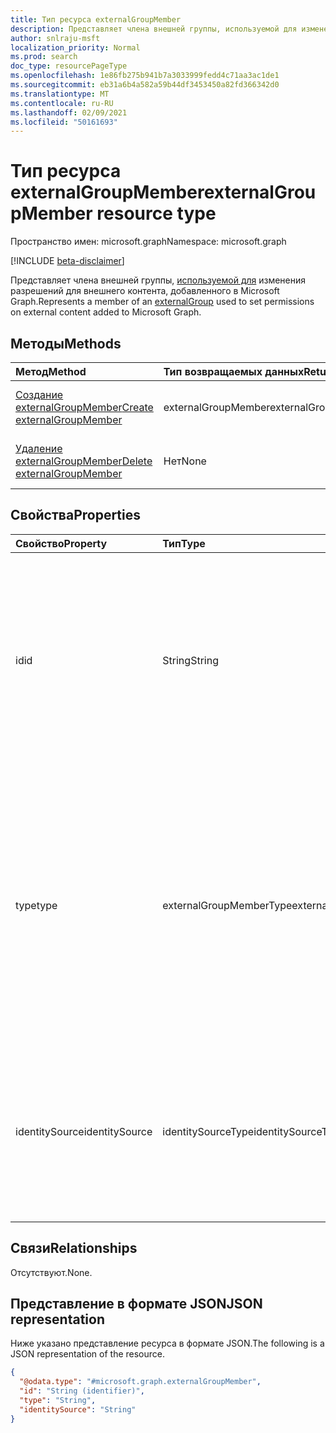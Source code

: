 ```yaml
---
title: Тип ресурса externalGroupMember
description: Представляет члена внешней группы, используемой для изменения разрешений для внешнего контента, добавленного в Microsoft Graph.
author: snlraju-msft
localization_priority: Normal
ms.prod: search
doc_type: resourcePageType
ms.openlocfilehash: 1e86fb275b941b7a3033999fedd4c71aa3ac1de1
ms.sourcegitcommit: eb31a6b4a582a59b44df3453450a82fd366342d0
ms.translationtype: MT
ms.contentlocale: ru-RU
ms.lasthandoff: 02/09/2021
ms.locfileid: "50161693"
---
```

# <a name="externalgroupmember-resource-type"></a><span data-ttu-id="609e4-103">Тип ресурса externalGroupMember</span><span class="sxs-lookup"><span data-stu-id="609e4-103">externalGroupMember resource type</span></span>

<span data-ttu-id="609e4-104">Пространство имен: microsoft.graph</span><span class="sxs-lookup"><span data-stu-id="609e4-104">Namespace: microsoft.graph</span></span>

[!INCLUDE [beta-disclaimer](../../includes/beta-disclaimer.md)]

<span data-ttu-id="609e4-105">Представляет члена внешней группы, [используемой для](externalgroup.md) изменения разрешений для внешнего контента, добавленного в Microsoft Graph.</span><span class="sxs-lookup"><span data-stu-id="609e4-105">Represents a member of an [externalGroup](externalgroup.md) used to set permissions on external content added to Microsoft Graph.</span></span>

## <a name="methods"></a><span data-ttu-id="609e4-106">Методы</span><span class="sxs-lookup"><span data-stu-id="609e4-106">Methods</span></span>

| <span data-ttu-id="609e4-107">Метод</span><span class="sxs-lookup"><span data-stu-id="609e4-107">Method</span></span>                                                              | <span data-ttu-id="609e4-108">Тип возвращаемых данных</span><span class="sxs-lookup"><span data-stu-id="609e4-108">Return type</span></span>         | <span data-ttu-id="609e4-109">Описание</span><span class="sxs-lookup"><span data-stu-id="609e4-109">Description</span></span>                              |
|:--------------------------------------------------------------------|:--------------------|:-----------------------------------------|
| [<span data-ttu-id="609e4-110">Создание externalGroupMember</span><span class="sxs-lookup"><span data-stu-id="609e4-110">Create externalGroupMember</span></span>](../api/externalgroup-post-members.md) | <span data-ttu-id="609e4-111">externalGroupMember</span><span class="sxs-lookup"><span data-stu-id="609e4-111">externalGroupMember</span></span> | <span data-ttu-id="609e4-112">Создание объекта **externalGroupMember.**</span><span class="sxs-lookup"><span data-stu-id="609e4-112">Create a new **externalGroupMember** object.</span></span> |
| [<span data-ttu-id="609e4-113">Удаление externalGroupMember</span><span class="sxs-lookup"><span data-stu-id="609e4-113">Delete externalGroupMember</span></span>](../api/externalgroupmember-delete.md)  | <span data-ttu-id="609e4-114">Нет</span><span class="sxs-lookup"><span data-stu-id="609e4-114">None</span></span>                | <span data-ttu-id="609e4-115">Удаление объекта **externalGroupMember.**</span><span class="sxs-lookup"><span data-stu-id="609e4-115">Delete an **externalGroupMember** object.</span></span>   |

## <a name="properties"></a><span data-ttu-id="609e4-116">Свойства</span><span class="sxs-lookup"><span data-stu-id="609e4-116">Properties</span></span>

| <span data-ttu-id="609e4-117">Свойство</span><span class="sxs-lookup"><span data-stu-id="609e4-117">Property</span></span>       | <span data-ttu-id="609e4-118">Тип</span><span class="sxs-lookup"><span data-stu-id="609e4-118">Type</span></span>                    | <span data-ttu-id="609e4-119">Описание</span><span class="sxs-lookup"><span data-stu-id="609e4-119">Description</span></span>                                                          |
|:---------------|:------------------------|:---------------------------------------------------------------------|
| <span data-ttu-id="609e4-120">id</span><span class="sxs-lookup"><span data-stu-id="609e4-120">id</span></span>             | <span data-ttu-id="609e4-121">String</span><span class="sxs-lookup"><span data-stu-id="609e4-121">String</span></span>                  | <span data-ttu-id="609e4-122">Уникальный ИД участника.</span><span class="sxs-lookup"><span data-stu-id="609e4-122">The unique ID of the member.</span></span> <span data-ttu-id="609e4-123">Это будет objectId в случае пользователей или групп Azure Active Directory и свойство **id** **внешней группы** в случае внешних групп.</span><span class="sxs-lookup"><span data-stu-id="609e4-123">It would be the objectId in case of Azure Active Directory users or groups and the **id** property of the **externalGroup** in case of external groups.</span></span>                                    |
| <span data-ttu-id="609e4-124">type</span><span class="sxs-lookup"><span data-stu-id="609e4-124">type</span></span>           | <span data-ttu-id="609e4-125">externalGroupMemberType</span><span class="sxs-lookup"><span data-stu-id="609e4-125">externalGroupMemberType</span></span> | <span data-ttu-id="609e4-126">Тип участника, добавленного во внешнюю группу.</span><span class="sxs-lookup"><span data-stu-id="609e4-126">The type of member added to the external group.</span></span> <span data-ttu-id="609e4-127">Возможные значения: `user` или когда идентификатор `group` **identitySource** и только `azureActiveDirectory` `group` тогда, когда идентификатор **identitySource** имеет значение `external` .</span><span class="sxs-lookup"><span data-stu-id="609e4-127">Possible values are: `user` or `group` when the **identitySource** is `azureActiveDirectory` and just `group` when the **identitySource** is `external`.</span></span> |
| <span data-ttu-id="609e4-128">identitySource</span><span class="sxs-lookup"><span data-stu-id="609e4-128">identitySource</span></span> | <span data-ttu-id="609e4-129">identitySourceType</span><span class="sxs-lookup"><span data-stu-id="609e4-129">identitySourceType</span></span>      | <span data-ttu-id="609e4-130">Источник удостоверений, к которой принадлежит участник.</span><span class="sxs-lookup"><span data-stu-id="609e4-130">The identity source that the member belongs to.</span></span> <span data-ttu-id="609e4-131">Возможные значения: `azureActiveDirectory`, `external`.</span><span class="sxs-lookup"><span data-stu-id="609e4-131">Possible values are: `azureActiveDirectory`, `external`.</span></span>                                                                                         |

## <a name="relationships"></a><span data-ttu-id="609e4-132">Связи</span><span class="sxs-lookup"><span data-stu-id="609e4-132">Relationships</span></span>

<span data-ttu-id="609e4-133">Отсутствуют.</span><span class="sxs-lookup"><span data-stu-id="609e4-133">None.</span></span>

## <a name="json-representation"></a><span data-ttu-id="609e4-134">Представление в формате JSON</span><span class="sxs-lookup"><span data-stu-id="609e4-134">JSON representation</span></span>

<span data-ttu-id="609e4-135">Ниже указано представление ресурса в формате JSON.</span><span class="sxs-lookup"><span data-stu-id="609e4-135">The following is a JSON representation of the resource.</span></span>
<!-- {
  "blockType": "resource",
  "keyProperty": "id",
  "@odata.type": "microsoft.graph.externalGroupMember",
  "openType": false
}
-->

``` json
{
  "@odata.type": "#microsoft.graph.externalGroupMember",
  "id": "String (identifier)",
  "type": "String",
  "identitySource": "String"
}
```
